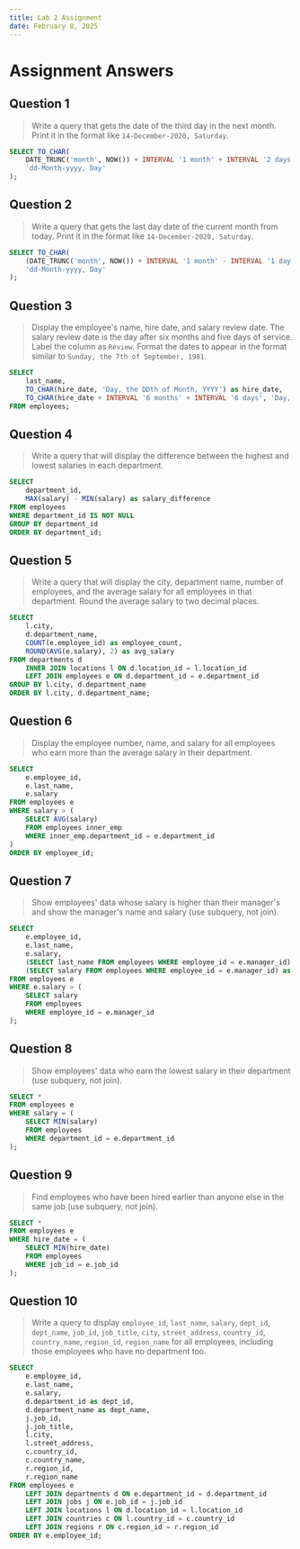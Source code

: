 ```yaml
---
title: Lab 2 Assignment
date: February 8, 2025
---
```


# Assignment Answers

## Question 1

> Write a query that gets the date of the third day in the next month. Print it in the format like `14-December-2020, Saturday`.

```sql
SELECT TO_CHAR(
    DATE_TRUNC('month', NOW()) + INTERVAL '1 month' + INTERVAL '2 days',
    'dd-Month-yyyy, Day'
);
```

## Question 2

> Write a query that gets the last day date of the current month from today. Print it in the format like `14-December-2020, Saturday`.

```sql
SELECT TO_CHAR(
    (DATE_TRUNC('month', NOW()) + INTERVAL '1 month' - INTERVAL '1 day'),
    'dd-Month-yyyy, Day'
);
```

## Question 3

> Display the employee's name, hire date, and salary review date. The salary review date is the day after six months and five days of service. Label the column as `Review`. Format the dates to appear in the format similar to `Sunday, the 7th of September, 1981`.

```sql
SELECT
    last_name,
    TO_CHAR(hire_date, 'Day, the DDth of Month, YYYY') as hire_date,
    TO_CHAR(hire_date + INTERVAL '6 months' + INTERVAL '6 days', 'Day, the DDth of Month, YYYY') as review
FROM employees;
```

## Question 4

> Write a query that will display the difference between the highest and lowest salaries in each department.

```sql
SELECT
    department_id,
    MAX(salary) - MIN(salary) as salary_difference
FROM employees
WHERE department_id IS NOT NULL
GROUP BY department_id
ORDER BY department_id;
```

## Question 5

> Write a query that will display the city, department name, number of employees, and the average salary for all employees in that department. Round the average salary to two decimal places.

```sql
SELECT
    l.city,
    d.department_name,
    COUNT(e.employee_id) as employee_count,
    ROUND(AVG(e.salary), 2) as avg_salary
FROM departments d
    INNER JOIN locations l ON d.location_id = l.location_id
    LEFT JOIN employees e ON d.department_id = e.department_id
GROUP BY l.city, d.department_name
ORDER BY l.city, d.department_name;
```

## Question 6

> Display the employee number, name, and salary for all employees who earn more than the average salary in their department.

```sql
SELECT
    e.employee_id,
    e.last_name,
    e.salary
FROM employees e
WHERE salary > (
    SELECT AVG(salary)
    FROM employees inner_emp
    WHERE inner_emp.department_id = e.department_id
)
ORDER BY employee_id;
```

## Question 7

> Show employees' data whose salary is higher than their manager's and show the manager's name and salary (use subquery, not join).

```sql
SELECT
    e.employee_id,
    e.last_name,
    e.salary,
    (SELECT last_name FROM employees WHERE employee_id = e.manager_id) as manager_name,
    (SELECT salary FROM employees WHERE employee_id = e.manager_id) as manager_salary
FROM employees e
WHERE e.salary > (
    SELECT salary
    FROM employees
    WHERE employee_id = e.manager_id
);
```

## Question 8

> Show employees' data who earn the lowest salary in their department (use subquery, not join).

```sql
SELECT *
FROM employees e
WHERE salary = (
    SELECT MIN(salary)
    FROM employees
    WHERE department_id = e.department_id
);
```

## Question 9

> Find employees who have been hired earlier than anyone else in the same job (use subquery, not join).

```sql
SELECT *
FROM employees e
WHERE hire_date = (
    SELECT MIN(hire_date)
    FROM employees
    WHERE job_id = e.job_id
);
```

## Question 10

> Write a query to display `employee_id`, `last_name`, `salary`, `dept_id`, `dept_name`, `job_id`, `job_title`, `city`, `street_address`, `country_id`, `country_name`, `region_id`, `region_name` for all employees, including those employees who have no department too.

```sql
SELECT
    e.employee_id,
    e.last_name,
    e.salary,
    d.department_id as dept_id,
    d.department_name as dept_name,
    j.job_id,
    j.job_title,
    l.city,
    l.street_address,
    c.country_id,
    c.country_name,
    r.region_id,
    r.region_name
FROM employees e
    LEFT JOIN departments d ON e.department_id = d.department_id
    LEFT JOIN jobs j ON e.job_id = j.job_id
    LEFT JOIN locations l ON d.location_id = l.location_id
    LEFT JOIN countries c ON l.country_id = c.country_id
    LEFT JOIN regions r ON c.region_id = r.region_id
ORDER BY e.employee_id;
```
